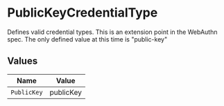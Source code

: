# PublicKeyCredentialType

Defines valid credential types. This is an extension point in the WebAuthn spec. The only defined value at this time is "public-key"


## Values

| Name        | Value       |
| ----------- | ----------- |
| `PublicKey` | publicKey   |